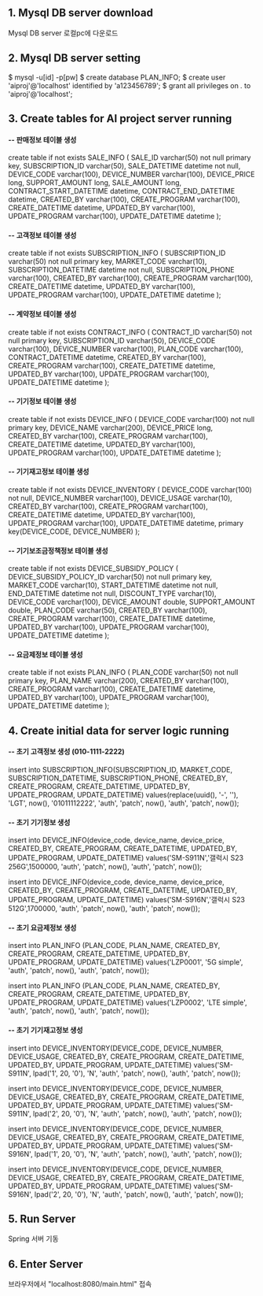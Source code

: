 ## 1. Mysql DB server download
Mysql DB server 로컬pc에 다운로드

## 2. Mysql DB server setting
$ mysql -u[id] -p[pw]
$ create database PLAN_INFO;
$ create user 'aiproj'@'localhost' identified by 'a123456789';
$ grant all privileges on *.* to 'aiproj'@'localhost';

## 3. Create tables for AI project server running
#### -- 판매정보 테이블 생성
create table if not exists SALE_INFO (
	SALE_ID varchar(50) not null primary key,
	SUBSCRIPTION_ID varchar(50),
	SALE_DATETIME datetime not null,
	DEVICE_CODE varchar(100),
	DEVICE_NUMBER varchar(100),
	DEVICE_PRICE long,
	SUPPORT_AMOUNT long,
	SALE_AMOUNT long,
	CONTRACT_START_DATETIME datetime,
	CONTRACT_END_DATETIME datetime,
	CREATED_BY varchar(100),
	CREATE_PROGRAM varchar(100),
	CREATE_DATETIME datetime,
	UPDATED_BY varchar(100),
	UPDATE_PROGRAM varchar(100),
	UPDATE_DATETIME datetime
);

#### -- 고객정보 테이블 생성
create table if not exists SUBSCRIPTION_INFO (
	SUBSCRIPTION_ID varchar(50) not null primary key,
	MARKET_CODE varchar(10),
	SUBSCRIPTION_DATETIME datetime not null,
	SUBSCRIPTION_PHONE varchar(100),
	CREATED_BY varchar(100),
	CREATE_PROGRAM varchar(100),
	CREATE_DATETIME datetime,
	UPDATED_BY varchar(100),
	UPDATE_PROGRAM varchar(100),
	UPDATE_DATETIME datetime
);

#### -- 계약정보 테이블 생성
create table if not exists CONTRACT_INFO (
	CONTRACT_ID varchar(50) not null primary key,
	SUBSCRIPTION_ID varchar(50),
	DEVICE_CODE varchar(100),
	DEVICE_NUMBER varchar(100),
	PLAN_CODE varchar(100),
	CONTRACT_DATETIME datetime,
	CREATED_BY varchar(100),
	CREATE_PROGRAM varchar(100),
	CREATE_DATETIME datetime,
	UPDATED_BY varchar(100),
	UPDATE_PROGRAM varchar(100),
	UPDATE_DATETIME datetime
);

#### -- 기기정보 테이블 생성
create table if not exists DEVICE_INFO (
	DEVICE_CODE varchar(100) not null primary key,
	DEVICE_NAME varchar(200),
	DEVICE_PRICE long,
	CREATED_BY varchar(100),
	CREATE_PROGRAM varchar(100),
	CREATE_DATETIME datetime,
	UPDATED_BY varchar(100),
	UPDATE_PROGRAM varchar(100),
	UPDATE_DATETIME datetime
);

#### -- 기기재고정보 테이블 생성
create table if not exists DEVICE_INVENTORY (
	DEVICE_CODE varchar(100) not null,
	DEVICE_NUMBER varchar(100),
	DEVICE_USAGE varchar(10),
	CREATED_BY varchar(100),
	CREATE_PROGRAM varchar(100),
	CREATE_DATETIME datetime,
	UPDATED_BY varchar(100),
	UPDATE_PROGRAM varchar(100),
	UPDATE_DATETIME datetime,
	primary key(DEVICE_CODE, DEVICE_NUMBER)
);

#### -- 기기보조금정책정보 테이블 생성
create table if not exists DEVICE_SUBSIDY_POLICY (
	DEVICE_SUBSIDY_POLICY_ID varchar(50) not null primary key,
	MARKET_CODE varchar(10),
	START_DATETIME datetime not null,
	END_DATETIME datetime not null,
	DISCOUNT_TYPE varchar(10),
	DEVICE_CODE varchar(100),
	DEVICE_AMOUNT double,
	SUPPORT_AMOUNT double,
	PLAN_CODE varchar(50),
	CREATED_BY varchar(100),
	CREATE_PROGRAM varchar(100),
	CREATE_DATETIME datetime,
	UPDATED_BY varchar(100),
	UPDATE_PROGRAM varchar(100),
	UPDATE_DATETIME datetime
);

#### -- 요금제정보 테이블 생성
create table if not exists PLAN_INFO (
	PLAN_CODE varchar(50) not null primary key,
	PLAN_NAME varchar(200),
	CREATED_BY varchar(100),
	CREATE_PROGRAM varchar(100),
	CREATE_DATETIME datetime,
	UPDATED_BY varchar(100),
	UPDATE_PROGRAM varchar(100),
	UPDATE_DATETIME datetime
);

## 4. Create initial data for server logic running
#### -- 초기 고객정보 생성 (010-1111-2222)
insert into SUBSCRIPTION_INFO(SUBSCRIPTION_ID, MARKET_CODE, SUBSCRIPTION_DATETIME, SUBSCRIPTION_PHONE, CREATED_BY, CREATE_PROGRAM, CREATE_DATETIME, UPDATED_BY, UPDATE_PROGRAM, UPDATE_DATETIME)
values(replace(uuid(), '-', ''), 'LGT', now(), '01011112222', 'auth', 'patch', now(), 'auth', 'patch', now());

#### -- 초기 기기정보 생성
insert into DEVICE_INFO(device_code, device_name, device_price, CREATED_BY, CREATE_PROGRAM, CREATE_DATETIME, UPDATED_BY, UPDATE_PROGRAM, UPDATE_DATETIME)
values('SM-S911N','갤럭시 S23 256G',1500000, 'auth', 'patch', now(), 'auth', 'patch', now());

insert into DEVICE_INFO(device_code, device_name, device_price, CREATED_BY, CREATE_PROGRAM, CREATE_DATETIME, UPDATED_BY, UPDATE_PROGRAM, UPDATE_DATETIME)
values('SM-S916N','갤럭시 S23 512G',1700000, 'auth', 'patch', now(), 'auth', 'patch', now());

#### -- 초기 요금제정보 생성
insert into PLAN_INFO (PLAN_CODE, PLAN_NAME, CREATED_BY, CREATE_PROGRAM, CREATE_DATETIME, UPDATED_BY, UPDATE_PROGRAM, UPDATE_DATETIME)
values('LZP0001', '5G simple', 'auth', 'patch', now(), 'auth', 'patch', now());

insert into PLAN_INFO (PLAN_CODE, PLAN_NAME, CREATED_BY, CREATE_PROGRAM, CREATE_DATETIME, UPDATED_BY, UPDATE_PROGRAM, UPDATE_DATETIME)
values('LZP0002', 'LTE simple', 'auth', 'patch', now(), 'auth', 'patch', now());

#### -- 초기 기기재고정보 생성
insert into DEVICE_INVENTORY(DEVICE_CODE, DEVICE_NUMBER, DEVICE_USAGE, CREATED_BY, CREATE_PROGRAM, CREATE_DATETIME, UPDATED_BY, UPDATE_PROGRAM, UPDATE_DATETIME)
values('SM-S911N', lpad('1', 20, '0'), 'N', 'auth', 'patch', now(), 'auth', 'patch', now());

insert into DEVICE_INVENTORY(DEVICE_CODE, DEVICE_NUMBER, DEVICE_USAGE, CREATED_BY, CREATE_PROGRAM, CREATE_DATETIME, UPDATED_BY, UPDATE_PROGRAM, UPDATE_DATETIME)
values('SM-S911N', lpad('2', 20, '0'), 'N', 'auth', 'patch', now(), 'auth', 'patch', now());

insert into DEVICE_INVENTORY(DEVICE_CODE, DEVICE_NUMBER, DEVICE_USAGE, CREATED_BY, CREATE_PROGRAM, CREATE_DATETIME, UPDATED_BY, UPDATE_PROGRAM, UPDATE_DATETIME)
values('SM-S916N', lpad('1', 20, '0'), 'N', 'auth', 'patch', now(), 'auth', 'patch', now());

insert into DEVICE_INVENTORY(DEVICE_CODE, DEVICE_NUMBER, DEVICE_USAGE, CREATED_BY, CREATE_PROGRAM, CREATE_DATETIME, UPDATED_BY, UPDATE_PROGRAM, UPDATE_DATETIME)
values('SM-S916N', lpad('2', 20, '0'), 'N', 'auth', 'patch', now(), 'auth', 'patch', now());

## 5. Run Server
Spring 서버 기동

## 6. Enter Server
브라우저에서 "localhost:8080/main.html" 접속
